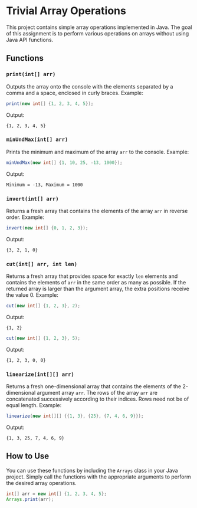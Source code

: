 # Trivial Array Operations

This project contains simple array operations implemented in Java. The goal of this assignment is to perform various operations on arrays without using Java API functions.

## Functions

### `print(int[] arr)`

Outputs the array onto the console with the elements separated by a comma and a space, enclosed in curly braces. Example:

```java
print(new int[] {1, 2, 3, 4, 5});
```

Output:

```
{1, 2, 3, 4, 5}
```

### `minUndMax(int[] arr)`

Prints the minimum and maximum of the array `arr` to the console. Example:

```java
minUndMax(new int[] {1, 10, 25, -13, 1000});
```

Output:

```
Minimum = -13, Maximum = 1000
```

### `invert(int[] arr)`

Returns a fresh array that contains the elements of the array `arr` in reverse order. Example:

```java
invert(new int[] {0, 1, 2, 3});
```

Output:

```
{3, 2, 1, 0}
```

### `cut(int[] arr, int len)`

Returns a fresh array that provides space for exactly `len` elements and contains the elements of `arr` in the same order as many as possible. If the returned array is larger than the argument array, the extra positions receive the value 0. Example:

```java
cut(new int[] {1, 2, 3}, 2);
```

Output:

```
{1, 2}
```

```java
cut(new int[] {1, 2, 3}, 5);
```

Output:

```
{1, 2, 3, 0, 0}
```

### `linearize(int[][] arr)`

Returns a fresh one-dimensional array that contains the elements of the 2-dimensional argument array `arr`. The rows of the array `arr` are concatenated successively according to their indices. Rows need not be of equal length. Example:

```java
linearize(new int[][] {{1, 3}, {25}, {7, 4, 6, 9}});
```

Output:

```
{1, 3, 25, 7, 4, 6, 9}
```

## How to Use

You can use these functions by including the `Arrays` class in your Java project. Simply call the functions with the appropriate arguments to perform the desired array operations.

```java
int[] arr = new int[] {1, 2, 3, 4, 5};
Arrays.print(arr);
```
